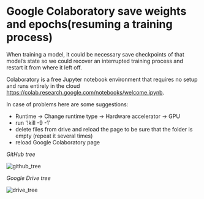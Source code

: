 # Google Colaboratory save weights and epochs(resuming a training process)
When training a model, it could be necessary save checkpoints of that model’s state so we could recover an interrupted training process and restart it from where it left off. 


Colaboratory is a free Jupyter notebook environment that requires no setup and runs entirely in the cloud https://colab.research.google.com/notebooks/welcome.ipynb.


In case of problems here are some suggestions:
- Runtime -> Change runtime type -> Hardware accelerator -> GPU
- run '!kill -9 -1'
- delete files from drive and reload the page to be sure that the folder is empty (repeat it several times)
- reload Google Colaboratory page

*GitHub tree*


![github_tree](https://user-images.githubusercontent.com/12975980/72668340-e9dd0b00-3a25-11ea-884d-19dc17ace882.png)

*Google Drive tree*


![drive_tree](https://user-images.githubusercontent.com/12975980/72668255-4d1a6d80-3a25-11ea-805e-d8d1660750e5.png)
